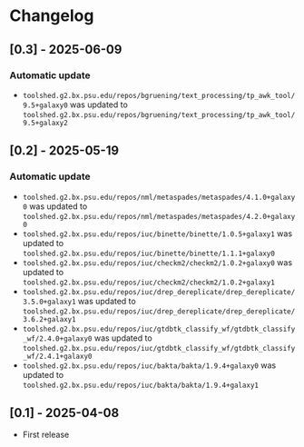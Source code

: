 # Changelog

## [0.3] - 2025-06-09

### Automatic update
- `toolshed.g2.bx.psu.edu/repos/bgruening/text_processing/tp_awk_tool/9.5+galaxy0` was updated to `toolshed.g2.bx.psu.edu/repos/bgruening/text_processing/tp_awk_tool/9.5+galaxy2`

## [0.2] - 2025-05-19

### Automatic update
- `toolshed.g2.bx.psu.edu/repos/nml/metaspades/metaspades/4.1.0+galaxy0` was updated to `toolshed.g2.bx.psu.edu/repos/nml/metaspades/metaspades/4.2.0+galaxy0`
- `toolshed.g2.bx.psu.edu/repos/iuc/binette/binette/1.0.5+galaxy1` was updated to `toolshed.g2.bx.psu.edu/repos/iuc/binette/binette/1.1.1+galaxy0`
- `toolshed.g2.bx.psu.edu/repos/iuc/checkm2/checkm2/1.0.2+galaxy0` was updated to `toolshed.g2.bx.psu.edu/repos/iuc/checkm2/checkm2/1.0.2+galaxy1`
- `toolshed.g2.bx.psu.edu/repos/iuc/drep_dereplicate/drep_dereplicate/3.5.0+galaxy1` was updated to `toolshed.g2.bx.psu.edu/repos/iuc/drep_dereplicate/drep_dereplicate/3.6.2+galaxy1`
- `toolshed.g2.bx.psu.edu/repos/iuc/gtdbtk_classify_wf/gtdbtk_classify_wf/2.4.0+galaxy0` was updated to `toolshed.g2.bx.psu.edu/repos/iuc/gtdbtk_classify_wf/gtdbtk_classify_wf/2.4.1+galaxy0`
- `toolshed.g2.bx.psu.edu/repos/iuc/bakta/bakta/1.9.4+galaxy0` was updated to `toolshed.g2.bx.psu.edu/repos/iuc/bakta/bakta/1.9.4+galaxy1`

## [0.1] - 2025-04-08

- First release
